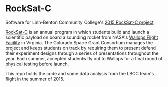 RockSat-C
=========

Software for Linn-Benton Community College's [2015 RockSat-C project](http://spacegrant.colorado.edu/current-teams/lbcc15)

[RockSat-C](http://spacegrant.colorado.edu/national-programs/rs-c-2015-home) is an annual program in which students build and launch a scientific payload on board a sounding rocket from NASA's [Wallops Flight Facility](http://www.nasa.gov/centers/wallops/home/) in Virginia.  The Colorado Space Grant Consortium manages the project and keeps students on track by requiring them to present defend their experiment designs through a series of presentations throughout the year.  Each summer, accepted students fly out to Wallops for a final round of physical testing before launch.

This repo holds the code and some data analysis from the LBCC team's flight in the summer of 2015.
